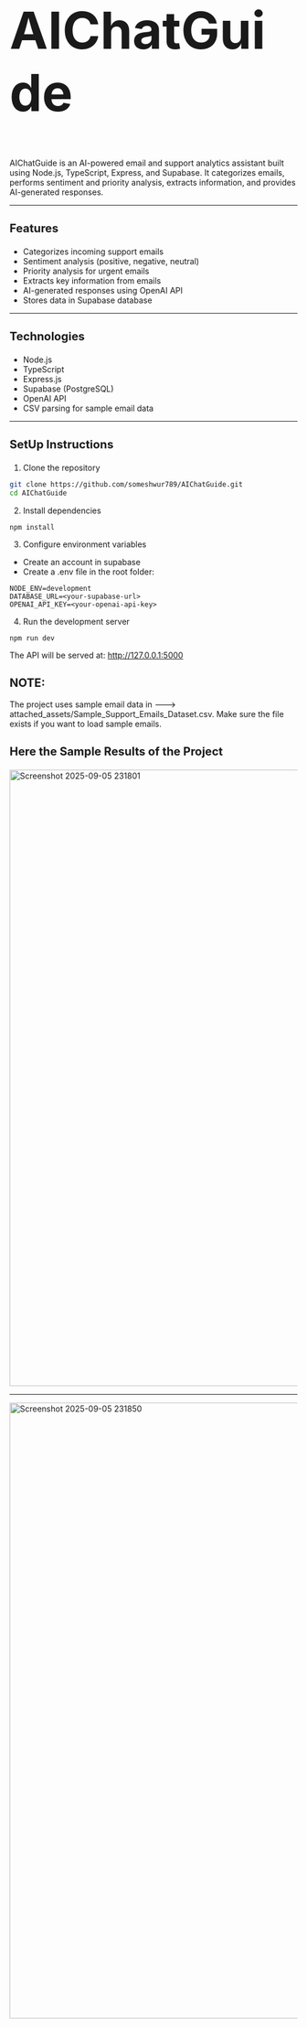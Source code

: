 <h1 style="font-size:90px;">AIChatGuide</h1>

AIChatGuide is an AI-powered email and support analytics assistant built using Node.js, TypeScript, Express, and Supabase. It categorizes emails, performs sentiment and priority analysis, extracts information, and provides AI-generated responses.

---

<h3 style="font-size:20px;">Features</h3>

- Categorizes incoming support emails
- Sentiment analysis (positive, negative, neutral)
- Priority analysis for urgent emails
- Extracts key information from emails
- AI-generated responses using OpenAI API
- Stores data in Supabase database

---

<h3 style="font-size:20px;">Technologies</h3>

- Node.js
- TypeScript
- Express.js
- Supabase (PostgreSQL)
- OpenAI API
- CSV parsing for sample email data

---

<h3 style="font-size:20px;">SetUp Instructions</h3>

1. Clone the repository
```bash
git clone https://github.com/someshwur789/AIChatGuide.git
cd AIChatGuide
```

2. Install dependencies
```
npm install
```

3. Configure environment variables
- Create an account in supabase
- Create a .env file in the root folder:
```
NODE_ENV=development
DATABASE_URL=<your-supabase-url>
OPENAI_API_KEY=<your-openai-api-key>
```

4. Run the development server
```
npm run dev
```
The API will be served at: http://127.0.0.1:5000

<h2 style="font-size:20px;">NOTE:</h2>
  The project uses sample email data in ---> attached_assets/Sample_Support_Emails_Dataset.csv.  Make sure the file exists if you want to load sample emails.
  
<h3 style="font-size:20px;">Here the Sample Results of the Project</h3>

<img width="1919" height="1078" alt="Screenshot 2025-09-05 231801" src="https://github.com/user-attachments/assets/0710240e-7594-49cd-a103-86eae2f32697" />

__________________________________

<img width="1919" height="1077" alt="Screenshot 2025-09-05 231850" src="https://github.com/user-attachments/assets/d6d1c839-f1a4-419b-b253-5e14b23d2005" />


